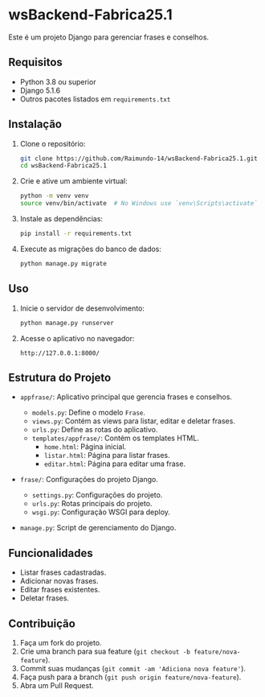 # wsBackend-Fabrica25.1

Este é um projeto Django para gerenciar frases e conselhos.

## Requisitos

- Python 3.8 ou superior
- Django 5.1.6
- Outros pacotes listados em `requirements.txt`

## Instalação

1. Clone o repositório:

    ```sh
    git clone https://github.com/Raimundo-14/wsBackend-Fabrica25.1.git
    cd wsBackend-Fabrica25.1
    ```

2. Crie e ative um ambiente virtual:

    ```sh
    python -m venv venv
    source venv/bin/activate  # No Windows use `venv\Scripts\activate`
    ```

3. Instale as dependências:

    ```sh
    pip install -r requirements.txt
    ```

4. Execute as migrações do banco de dados:

    ```sh
    python manage.py migrate    
    ```

## Uso

1. Inicie o servidor de desenvolvimento:

    ```sh
    python manage.py runserver
    ```

2. Acesse o aplicativo no navegador:

    ```
    http://127.0.0.1:8000/
    ```

## Estrutura do Projeto

- `appfrase/`: Aplicativo principal que gerencia frases e conselhos.
  - `models.py`: Define o modelo `Frase`.
  - `views.py`: Contém as views para listar, editar e deletar frases.
  - `urls.py`: Define as rotas do aplicativo.
  - `templates/appfrase/`: Contém os templates HTML.
    - `home.html`: Página inicial.
    - `listar.html`: Página para listar frases.
    - `editar.html`: Página para editar uma frase.

- `frase/`: Configurações do projeto Django.
  - `settings.py`: Configurações do projeto.
  - `urls.py`: Rotas principais do projeto.
  - `wsgi.py`: Configuração WSGI para deploy.

- `manage.py`: Script de gerenciamento do Django.

## Funcionalidades

- Listar frases cadastradas.
- Adicionar novas frases.
- Editar frases existentes.
- Deletar frases.

## Contribuição

1. Faça um fork do projeto.
2. Crie uma branch para sua feature (`git checkout -b feature/nova-feature`).
3. Commit suas mudanças (`git commit -am 'Adiciona nova feature'`).
4. Faça push para a branch (`git push origin feature/nova-feature`).
5. Abra um Pull Request.